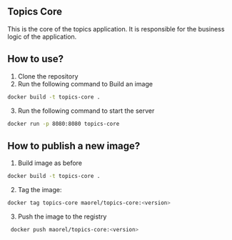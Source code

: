 ## Topics Core
This is the core of the topics application. It is responsible for the business logic of the application.

## How to use?
1. Clone the repository
2. Run the following command to Build an image
```bash
docker build -t topics-core .
```
3. Run the following command to start the server
```bash
docker run -p 8080:8080 topics-core
```

## How to publish a new image?
1. Build image as before
```bash
docker build -t topics-core .
```
2. Tag the image:
```bash
docker tag topics-core maorel/topics-core:<version>
```

3. Push the image to the registry
```bash
 docker push maorel/topics-core:<version>
```


